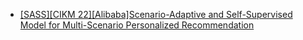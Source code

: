 - [[SASS][CIKM 22][Alibaba]Scenario-Adaptive and Self-Supervised Model for Multi-Scenario Personalized Recommendation](https://arxiv.org/abs/2208.11457)
